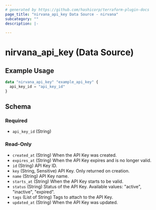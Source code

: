```yaml
---
# generated by https://github.com/hashicorp/terraform-plugin-docs
page_title: "nirvana_api_key Data Source - nirvana"
subcategory: ""
description: |-
  
---
```


# nirvana_api_key (Data Source)



## Example Usage

```terraform
data "nirvana_api_key" "example_api_key" {
  api_key_id = "api_key_id"
}
```

<!-- schema generated by tfplugindocs -->
## Schema

### Required

- `api_key_id` (String)

### Read-Only

- `created_at` (String) When the API Key was created.
- `expires_at` (String) When the API Key expires and is no longer valid.
- `id` (String) API Key ID.
- `key` (String, Sensitive) API Key. Only returned on creation.
- `name` (String) API Key name.
- `starts_at` (String) When the API Key starts to be valid.
- `status` (String) Status of the API Key.
Available values: "active", "inactive", "expired".
- `tags` (List of String) Tags to attach to the API Key.
- `updated_at` (String) When the API Key was updated.
